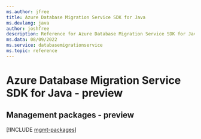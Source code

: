 ```yaml
---
ms.author: jfree
title: Azure Database Migration Service SDK for Java
ms.devlang: java
author: joshfree
description: Reference for Azure Database Migration Service SDK for Java
ms.data: 08/09/2022
ms.service: databasemigrationservice
ms.topic: reference
---
```

# Azure Database Migration Service SDK for Java - preview

## Management packages - preview
[!INCLUDE [mgmt-packages](database-migration-service-mgmt-index.md)]